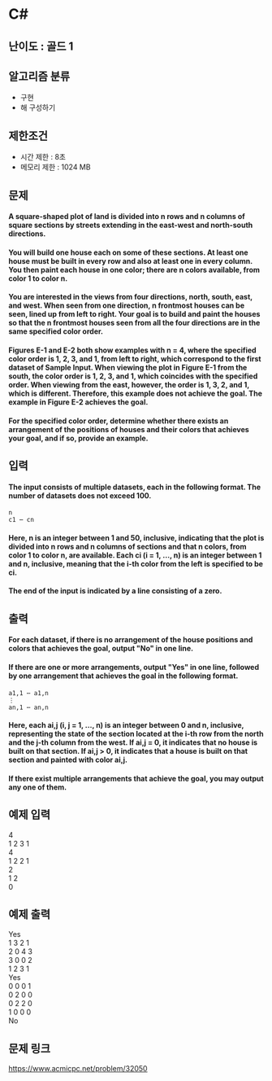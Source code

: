 # C#

## 난이도 : 골드 1

## 알고리즘 분류
  - 구현
  - 해 구성하기

## 제한조건
  - 시간 제한 : 8초
  - 메모리 제한 : 1024 MB

## 문제
#### A square-shaped plot of land is divided into n rows and n columns of square sections by streets extending in the east-west and north-south directions.
#### You will build one house each on some of these sections. At least one house must be built in every row and also at least one in every column. You then paint each house in one color; there are n colors available, from color 1 to color n.
#### You are interested in the views from four directions, north, south, east, and west. When seen from one direction, n frontmost houses can be seen, lined up from left to right. Your goal is to build and paint the houses so that the n frontmost houses seen from all the four directions are in the same specified color order.
#### Figures E-1 and E-2 both show examples with n = 4, where the specified color order is 1, 2, 3, and 1, from left to right, which correspond to the first dataset of Sample Input. When viewing the plot in Figure E-1 from the south, the color order is 1, 2, 3, and 1, which coincides with the specified order. When viewing from the east, however, the order is 1, 3, 2, and 1, which is different. Therefore, this example does not achieve the goal. The example in Figure E-2 achieves the goal.
#### For the specified color order, determine whether there exists an arrangement of the positions of houses and their colors that achieves your goal, and if so, provide an example.

## 입력
#### The input consists of multiple datasets, each in the following format. The number of datasets does not exceed 100.
	n
	c1 ⋯ cn
#### Here, n is an integer between 1 and 50, inclusive, indicating that the plot is divided into n rows and n columns of sections and that n colors, from color 1 to color n, are available. Each ci (i = 1, …, n) is an integer between 1 and n, inclusive, meaning that the i-th color from the left is specified to be ci.
#### The end of the input is indicated by a line consisting of a zero.

## 출력
#### For each dataset, if there is no arrangement of the house positions and colors that achieves the goal, output "No" in one line.
#### If there are one or more arrangements, output "Yes" in one line, followed by one arrangement that achieves the goal in the following format.
	a1,1 ⋯ a1,n
	⋮
	an,1 ⋯ an,n
#### Here, each ai,j (i, j = 1, …, n) is an integer between 0 and n, inclusive, representing the state of the section located at the i-th row from the north and the j-th column from the west. If ai,j = 0, it indicates that no house is built on that section. If ai,j > 0, it indicates that a house is built on that section and painted with color ai,j.
#### If there exist multiple arrangements that achieve the goal, you may output any one of them.

## 예제 입력
4<br/>
1 2 3 1<br/>
4<br/>
1 2 2 1<br/>
2<br/>
1 2<br/>
0<br/>

## 예제 출력
Yes<br/>
1 3 2 1<br/>
2 0 4 3<br/>
3 0 0 2<br/>
1 2 3 1<br/>
Yes<br/>
0 0 0 1<br/>
0 2 0 0<br/>
0 2 2 0<br/>
1 0 0 0<br/>
No<br/>

## 문제 링크
https://www.acmicpc.net/problem/32050
